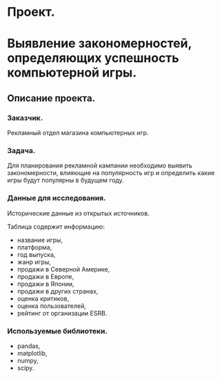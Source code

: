# Проект.
# Выявление закономерностей, определяющих успешность компьютерной игры.
## Описание проекта.
### Заказчик.
Рекламный отдел магазина компьютерных игр.
### Задача.
Для планирования рекламной кампании необходимо  выявить закономерности, влияющие на популярность игр и определить какие игры будут популярны в будущем году.
### Данные для исследования.
Исторические данные из открытых источников.

Таблица содержит информацию:
- название игры,
- платформа,
- год выпуска,
- жанр игры,
- продажи в Северной Америке,
- продажи в Европе,
- продажи в Японии,
- продажи в других странах,
- оценка критиков,
- оценка пользователей,
- рейтинг от организации ESRB.
### Используемые библиотеки.
- pandas,
- matplotlib,
- numpy,
- scipy.
